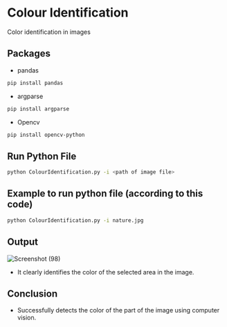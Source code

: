 # Colour Identification
Color identification in images

## Packages

* pandas 

```bash
pip install pandas
```

* argparse

```bash
pip install argparse
```

* Opencv

```bash
pip install opencv-python
```

## Run Python File
```bash
python ColourIdentification.py -i <path of image file>
```
## Example to run python file (according to this code)
```bash
python ColourIdentification.py -i nature.jpg
```

## Output
![Screenshot (98)](https://user-images.githubusercontent.com/68437847/118786340-57fe4000-b8af-11eb-9c65-bc2dac359dda.png)




  * It clearly identifies the color of the selected area in the image.


## Conclusion 

   * Successfully detects the color of the part of the image using computer vision.
